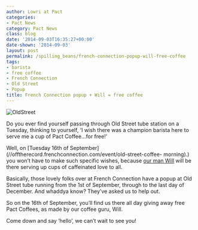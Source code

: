 ```yaml
---
author: Lowri at Pact
categories:
- Pact News
category: Pact News
class: blog
date: '2014-09-03T16:35:27+00:00'
date-shown: '2014-09-03'
layout: post
permalink: /spilling_beans/french-connection-popup-will-free-coffee
tags:
- barista
- free coffee
- French Connection
- Old Street
- Popup
title: French Connection popup + Will = free coffee
---
```


![OldStreet](https://pactcoffee.files.wordpress.com/2014/09/oldstreet.jpg?w=300)

Do you ever find yourself passing through Old Street tube station on a
Tuesday, thinking to yourself, ‘I wish there was a champion barista here to
serve me a cup of Pact Coffee…for free!’

Well, on [Tuesday 16th of
September](//offtherecord.frenchconnection.com/event/old-street-coffee-
morning\).) you won’t have to make such specific wishes, because [our man
Will](http://blog.pactcoffee.com/2014/06/16/introducing-will/ "Introducing
Will…") will be there serving up cups of caffeinated love to all.

Basically, those lovely folks over at French Connection have a popup at Old
Street tube running from the 1st of September, through to the last day of
December. And whaddya know? They’ve asked us to help out.

So on the 16th of September, you’ll find us there all day giving away free
Pact Coffees, as made by our coffee guru, Will.

Come down and say ‘hello’, we can’t wait to see you!